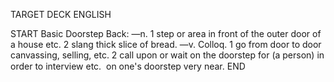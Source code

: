 TARGET DECK
ENGLISH

START
Basic
Doorstep
Back: —n. 1 step or area in front of the outer door of a house etc. 2 slang thick slice of bread. —v. Colloq. 1 go from door to door canvassing, selling, etc. 2 call upon or wait on the doorstep for (a person) in order to interview etc.  on one's doorstep very near.
END
